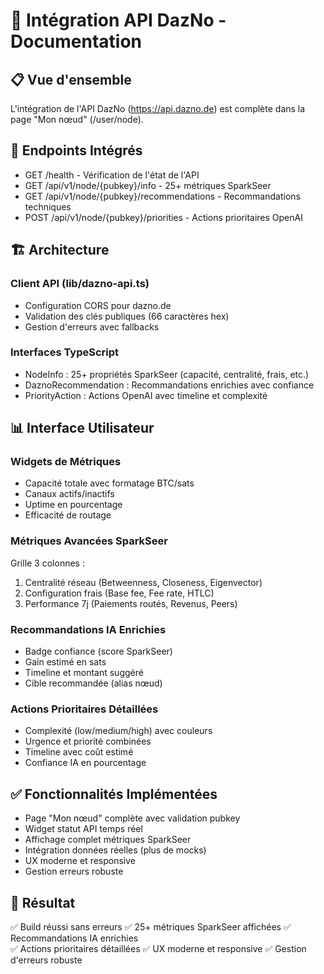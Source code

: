 # 🚀 Intégration API DazNo - Documentation

## 📋 Vue d'ensemble
L'intégration de l'API DazNo (https://api.dazno.de) est complète dans la page "Mon nœud" (/user/node).

## 🔗 Endpoints Intégrés
- GET /health - Vérification de l'état de l'API  
- GET /api/v1/node/{pubkey}/info - 25+ métriques SparkSeer
- GET /api/v1/node/{pubkey}/recommendations - Recommandations techniques
- POST /api/v1/node/{pubkey}/priorities - Actions prioritaires OpenAI

## 🏗️ Architecture
### Client API (lib/dazno-api.ts)
- Configuration CORS pour dazno.de
- Validation des clés publiques (66 caractères hex)
- Gestion d'erreurs avec fallbacks

### Interfaces TypeScript
- NodeInfo : 25+ propriétés SparkSeer (capacité, centralité, frais, etc.)
- DaznoRecommendation : Recommandations enrichies avec confiance
- PriorityAction : Actions OpenAI avec timeline et complexité

## 📊 Interface Utilisateur
### Widgets de Métriques
- Capacité totale avec formatage BTC/sats
- Canaux actifs/inactifs
- Uptime en pourcentage
- Efficacité de routage

### Métriques Avancées SparkSeer
Grille 3 colonnes :
1. Centralité réseau (Betweenness, Closeness, Eigenvector)
2. Configuration frais (Base fee, Fee rate, HTLC)  
3. Performance 7j (Paiements routés, Revenus, Peers)

### Recommandations IA Enrichies
- Badge confiance (score SparkSeer)
- Gain estimé en sats
- Timeline et montant suggéré
- Cible recommandée (alias nœud)

### Actions Prioritaires Détaillées
- Complexité (low/medium/high) avec couleurs
- Urgence et priorité combinées
- Timeline avec coût estimé
- Confiance IA en pourcentage

## ✅ Fonctionnalités Implémentées
- Page "Mon nœud" complète avec validation pubkey
- Widget statut API temps réel
- Affichage complet métriques SparkSeer  
- Intégration données réelles (plus de mocks)
- UX moderne et responsive
- Gestion erreurs robuste

## 🎯 Résultat
✅ Build réussi sans erreurs
✅ 25+ métriques SparkSeer affichées
✅ Recommandations IA enrichies  
✅ Actions prioritaires détaillées
✅ UX moderne et responsive
✅ Gestion d'erreurs robuste 